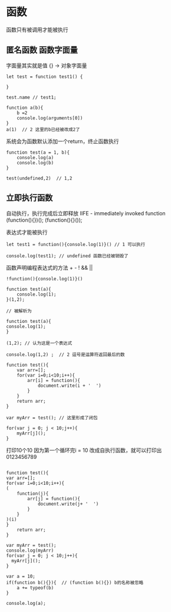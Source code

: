# 函数 

函数只有被调用才能被执行

## 匿名函数 函数字面量 
字面量其实就是值 {} -> 对象字面量
```
let test = function test1() {

}

test.name // test1;
```
```
function a(b){
    b =2
    console.log(arguments[0])
}
a(1)  // 2 这里的b已经被改成2了
```

系统会为函数默认添加一个return，终止函数执行

```
function test(a = 1, b){
    console.log(a)
    console.log(b)
}

test(undefined,2)  // 1,2
```
## 立即执行函数

自动执行，执行完成后立即释放
IIFE - immediately invoked function
(function(){})();
(function(){}()); 

表达式才能被执行
```
let test1 = function(){console.log(1)}() // 1 可以执行

console.log(test1); // undefined 函数已经被销毁了
```
函数声明编程表达式的方法 + - ! && ||
```
!function(){console.log(1)}()

function test(a){
    console.log(1);
}(1,2);

// 被解析为

function test(a){
console.log(1);
}

(1,2); // 认为这是一个表达式 

console.log(1,2) ;  // 2 逗号是运算符返回最后的数
```
```
function test(){
    var arr=[];
    for(var i=0;i<10;i++){
        arr[i] = function(){
            document.write(i + '  ')
        }
    }
    return arr;
}

var myArr = test(); // 这里形成了闭包

for(var j = 0; j < 10;j++){
    myArr[j]();
}
```
打印10个10 因为第一个循环完i = 10
改成自执行函数，就可以打印出0123456789
```

function test(){
var arr=[];
for(var i=0;i<10;i++){
(
    function(j){
        arr[j] = function(){
            document.write(j+ '  ')
        }
    }
)(i)
}
    return arr;
}

var myArr = test();
console.log(myArr)
for(var j = 0; j < 10;j++){
  myArr[j]();
}

```
```
var a = 10;
if(function b(){}){  // (function b(){}) b的名称被忽略
    a += typeof(b)
}

console.log(a);
```
